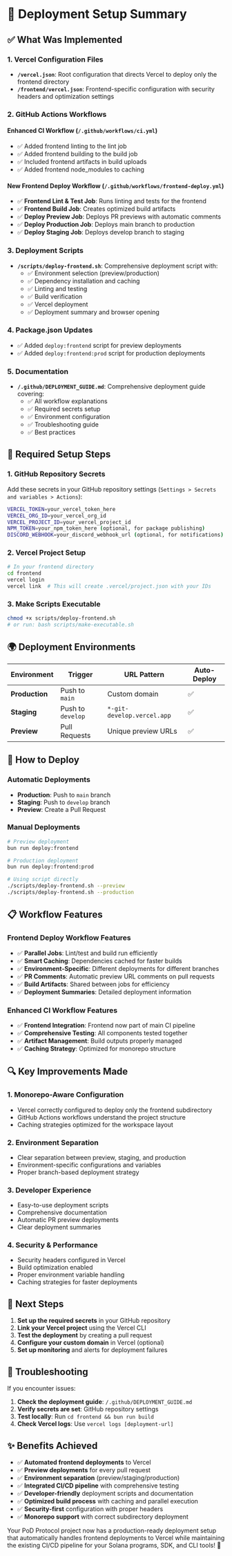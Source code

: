 # 🚀 Deployment Setup Summary

## ✅ What Was Implemented

### 1. Vercel Configuration Files
- **`/vercel.json`**: Root configuration that directs Vercel to deploy only the frontend directory
- **`/frontend/vercel.json`**: Frontend-specific configuration with security headers and optimization settings

### 2. GitHub Actions Workflows

#### Enhanced CI Workflow (`/.github/workflows/ci.yml`)
- ✅ Added frontend linting to the lint job
- ✅ Added frontend building to the build job  
- ✅ Included frontend artifacts in build uploads
- ✅ Added frontend node_modules to caching

#### New Frontend Deploy Workflow (`/.github/workflows/frontend-deploy.yml`)
- ✅ **Frontend Lint & Test Job**: Runs linting and tests for the frontend
- ✅ **Frontend Build Job**: Creates optimized build artifacts
- ✅ **Deploy Preview Job**: Deploys PR previews with automatic comments
- ✅ **Deploy Production Job**: Deploys main branch to production
- ✅ **Deploy Staging Job**: Deploys develop branch to staging

### 3. Deployment Scripts
- **`/scripts/deploy-frontend.sh`**: Comprehensive deployment script with:
  - ✅ Environment selection (preview/production)
  - ✅ Dependency installation and caching
  - ✅ Linting and testing
  - ✅ Build verification
  - ✅ Vercel deployment
  - ✅ Deployment summary and browser opening

### 4. Package.json Updates
- ✅ Added `deploy:frontend` script for preview deployments
- ✅ Added `deploy:frontend:prod` script for production deployments

### 5. Documentation
- **`/.github/DEPLOYMENT_GUIDE.md`**: Comprehensive deployment guide covering:
  - ✅ All workflow explanations
  - ✅ Required secrets setup
  - ✅ Environment configuration
  - ✅ Troubleshooting guide
  - ✅ Best practices

## 🔧 Required Setup Steps

### 1. GitHub Repository Secrets
Add these secrets in your GitHub repository settings (`Settings > Secrets and variables > Actions`):

```bash
VERCEL_TOKEN=your_vercel_token_here
VERCEL_ORG_ID=your_vercel_org_id  
VERCEL_PROJECT_ID=your_vercel_project_id
NPM_TOKEN=your_npm_token_here (optional, for package publishing)
DISCORD_WEBHOOK=your_discord_webhook_url (optional, for notifications)
```

### 2. Vercel Project Setup
```bash
# In your frontend directory
cd frontend
vercel login
vercel link  # This will create .vercel/project.json with your IDs
```

### 3. Make Scripts Executable
```bash
chmod +x scripts/deploy-frontend.sh
# or run: bash scripts/make-executable.sh
```

## 🌍 Deployment Environments

| Environment | Trigger | URL Pattern | Auto-Deploy |
|-------------|---------|-------------|-------------|
| **Production** | Push to `main` | Custom domain | ✅ |
| **Staging** | Push to `develop` | `*-git-develop.vercel.app` | ✅ |
| **Preview** | Pull Requests | Unique preview URLs | ✅ |

## 🚀 How to Deploy

### Automatic Deployments
- **Production**: Push to `main` branch
- **Staging**: Push to `develop` branch  
- **Preview**: Create a Pull Request

### Manual Deployments
```bash
# Preview deployment
bun run deploy:frontend

# Production deployment  
bun run deploy:frontend:prod

# Using script directly
./scripts/deploy-frontend.sh --preview
./scripts/deploy-frontend.sh --production
```

## 📋 Workflow Features

### Frontend Deploy Workflow Features
- ✅ **Parallel Jobs**: Lint/test and build run efficiently
- ✅ **Smart Caching**: Dependencies cached for faster builds
- ✅ **Environment-Specific**: Different deployments for different branches
- ✅ **PR Comments**: Automatic preview URL comments on pull requests
- ✅ **Build Artifacts**: Shared between jobs for efficiency
- ✅ **Deployment Summaries**: Detailed deployment information

### Enhanced CI Workflow Features
- ✅ **Frontend Integration**: Frontend now part of main CI pipeline
- ✅ **Comprehensive Testing**: All components tested together
- ✅ **Artifact Management**: Build outputs properly managed
- ✅ **Caching Strategy**: Optimized for monorepo structure

## 🔍 Key Improvements Made

### 1. Monorepo-Aware Configuration
- Vercel correctly configured to deploy only the frontend subdirectory
- GitHub Actions workflows understand the project structure
- Caching strategies optimized for the workspace layout

### 2. Environment Separation
- Clear separation between preview, staging, and production
- Environment-specific configurations and variables
- Proper branch-based deployment strategy

### 3. Developer Experience
- Easy-to-use deployment scripts
- Comprehensive documentation
- Automatic PR preview deployments
- Clear deployment summaries

### 4. Security & Performance
- Security headers configured in Vercel
- Build optimization enabled
- Proper environment variable handling
- Caching strategies for faster deployments

## 🎯 Next Steps

1. **Set up the required secrets** in your GitHub repository
2. **Link your Vercel project** using the Vercel CLI
3. **Test the deployment** by creating a pull request
4. **Configure your custom domain** in Vercel (optional)
5. **Set up monitoring** and alerts for deployment failures

## 🔧 Troubleshooting

If you encounter issues:

1. **Check the deployment guide**: `/.github/DEPLOYMENT_GUIDE.md`
2. **Verify secrets are set**: GitHub repository settings
3. **Test locally**: Run `cd frontend && bun run build`
4. **Check Vercel logs**: Use `vercel logs [deployment-url]`

## ✨ Benefits Achieved

- ✅ **Automated frontend deployments** to Vercel
- ✅ **Preview deployments** for every pull request
- ✅ **Environment separation** (preview/staging/production)
- ✅ **Integrated CI/CD pipeline** with comprehensive testing
- ✅ **Developer-friendly** deployment scripts and documentation
- ✅ **Optimized build process** with caching and parallel execution
- ✅ **Security-first** configuration with proper headers
- ✅ **Monorepo support** with correct subdirectory deployment

Your PoD Protocol project now has a production-ready deployment setup that automatically handles frontend deployments to Vercel while maintaining the existing CI/CD pipeline for your Solana programs, SDK, and CLI tools! 🎉
